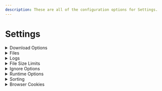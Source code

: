 ```yaml
---
description: These are all of the configuration options for Settings.
---
```


# Settings

<details>

<summary>Download Options</summary>

* block\_download\_sub\_folders

when this is set to true (or selected) downloads that would be in a folder structure like:

`Downloads/ABC/DEF/GHI/image.jpg`

will be changed to:

`Downloads/ABC/image.jpg`

***

* disable\_download\_attempts

By default the program will retry a download 10 times. You can customize this, or set this to true (or selected) to disable it and retry links until they complete.

However, to make sure the program will not run endlessly, there are certain situations where a file will never be retried, like if the program receives a 404 HTTP status, meaning the link is dead.

***

* disable\_file\_timestamps

By default the program will do it's absolute best to try and find when a file was uploaded. It'll then set the last modified/last accessed/created times on the file to match.

Setting this to true (or selecting it) will disable this function, and those times will be the time they were downloaded.

***

* include\_album\_id\_in\_folder\_name

Setting this to true (or selecting it) will include the album ID (random alphanumeric string) of the album in the download folder name.

***

* include\_thread\_id\_in\_folder\_name

Setting this to true (or selecting it) will include the thread ID (random alphanumeric string) of the album in the download folder name.

***

* remove\_domains\_from\_folder\_names

Setting this to true will remove the "(DOMAIN)" portion of folder names on new downloads.

***

* remove\_generated\_id\_from\_filenames

Setting this to true (or selecting it) will remove the alphanumeric ID added to the end of filenames on some websites (ex. Bunkrr).

Multipart archives filenames will be fixed so they have the proper pattern of their format.

Supported formats: `.rar` `.7z` `.tar` `.gz` `.bz2` `.zip`


***

* scrape\_single\_forum\_post

Setting this to true will result in only a single forum post being scraped on the given link.

***

* separate\_posts

Setting this to true (or selecting it) will separate content from forum posts into separate folders.

***

* skip\_download\_mark\_complete

Setting this to true (or selecting it) will skip downloading files and mark them as downloaded in the database.

***

* skip\_referer\_seen\_before

Setting this to true (or selecting it) will skip downloading files from any referer that have been scraped before. The file (s) will always be skipped regardless of whether the referer was successfully scraped or not

***

* maximum\_number\_of\_children

Limit the number of items to scrape using a tuple of up to 4 positions. Each position defines the maximum number of sub-items (`children_limit`) an specific type of `scrape_item` will have:

    1. Max number of children from a FORUM URL
    2. Max number of children from a FORUM POST
    3. Max number of children from a FILE HOST PROFILE
    4. Max number of children from a FILE HOST ALBUM

Using `0` on any position means no `children_limit` for that type of `scrape_item`. Any tailing value not supplied is assumed as `0`



Examples:

```
Limit FORUM scrape to 15 posts max, grab all links and media within those posts, but only scrape a maximun of 10 items from each link in a post:

    --maximum-number-of-children 15 0 10


Only grab the first link from each post in a forum, but that link will have no children_limit:

    --maximum-number-of-children 0 1


Only grab the first POST/ALBUM from a FILE_HOST_PROFILE

    --maximum-number-of-children 0 0 1


No FORUM limit, no FORUM_POST limit, no FILE_HOST_PROFILE limit, maximum of 20 items from any FILE_HOST_ALBUM:

    --maximum-number-of-children 0 0 0 20
```

</details>

<details>

<summary>Files</summary>

* input\_file

The path to the URLs.txt file you want to use for the config.

***

* download\_folder

The path to the location you want Cyberdrop-DL to download files to.

</details>

<details>

<summary>Logs</summary>

* log\_folder

The path to the location you want Cyberdrop-DL to store logs in.

***

* main\_log\_filename

What you want Cyberdrop-DL to call the main log file.

***

* last\_forum\_post\_filename

What you want Cyberdrop-DL to call the forum-post log file.

Cyberdrop-DL will store the link to the last forum posts it scraped from a given forum thread in this file.

***

* unsupported\_urls\_filename

What you want Cyberdrop-DL to call the unsupported log file.

Cyberdrop-DL will output links it can't download to this file.

***

* download\_error\_urls\_filename

What you want Cyberdrop-DL to call the download error log.

Cyberdrop-DL will output the links it fails to download, and the reason in CSV format.

***

* scrape\_error\_urls\_filename

What you want Cyberdrop-DL to call the scrape error log.

Cyberdrop-DL will output the links it fails to scrape, and the reason in CSV format.

***

* discord\_webhook\_url

The URL of the Discord webhook that you want to send download stats to. You can add the optional tag `attach_logs=` as a prefix to include a copy of the main log as an attachment.

Ex: `attach_logs=https://discord.com/api/webhooks/webhook_id/webhook_token`

***

* rotate\_logs

If enabled, Cyberdrop-DL will add the current date and time as a suffix to each log file, in the format `YYMMDD_HHMMSS`

This will prevent overriding old log files

Files that will be rotated:

| option                       | default_filename              |
|------------------------------|-------------------------------|
| download_error_urls_filename |  Download_Error_URLs.csv      |
| last_forum_post_filename     |  Last_Scraped_Forum_Posts.csv |
| main_log_filename            |  downloader.log               |
| scrape_error_urls_filename   |  Scrape_Error_URLs.csv        |
| unsupported_urls_filename    |  Unsupported_URLs.csv         |

</details>

<details>

<summary>File Size Limits</summary>

You can provide the maximum and minimum file size for each file "type".

This value is in bytes.

1 kb = 1024 bytes

1 mb = 1048576 bytes

1 gb = 1073741824 bytes

***

* maximum\_image\_filesize
* minimum\_image\_filesize
* maximum\_video\_filesize
* minimum\_video\_filesize
* maximum\_other\_filesize
* minimum\_other\_filesize

</details>

<details>

<summary>Ignore Options</summary>

Cyberdrop-DL comes equipped to ignore various files

***

* exclude\_videos

When this is set to true (or selected) the program will skip downloading video files.

***

* exclude\_images

When this is set to true (or selected) the program will skip downloading image files.

***

* exclude\_audio

When this is set to true (or selected) the program will skip downloading audio files.

***

* exclude\_other

When this is set to true (or selected) the program will skip downloading other files.

***

* ignore\_coomer\_ads

When this is set to true, the program will skip past ads posted by models in coomer profiles.

***

* skip\_hosts

You can supply hosts that you'd like the program to skip past, and not scrape/download from.

Options:

"bunkrr", "celebforum", "coomer", "cyberdrop", "cyberfile", "e-hentai", "erome", "fapello", "f95zone", "gofile", "hotpic", "ibb.co", "imageban", "imgbox", "imgur", "img.kiwi", "jpg.church", "jpg.homes", "jpg.fish", "jpg.fishing", "jpg.pet", "jpeg.pet", "jpg1.su", "jpg2.su", "jpg3.su", "kemono", "leakedmodels", "mediafire", "nudostar.com", "nudostar.tv", "omegascans", "pimpandhost", "pixeldrain", "postimg", "reddit", "redd.it", "redgifs", "rule34.xxx", "rule34.xyz", "saint", "scrolller", "simpcity", "socialmediagirls", "toonily", "xbunker", "xbunkr"

***

* only\_hosts

You can supply hosts that you'd like the program to exclusively scrape/download from.

Options:

"bunkrr", "celebforum", "coomer", "cyberdrop", "cyberfile", "e-hentai", "erome", "fapello", "f95zone", "gofile", "hotpic", "ibb.co", "imageban", "imgbox", "imgur", "img.kiwi", "jpg.church", "jpg.homes", "jpg.fish", "jpg.fishing", "jpg.pet", "jpeg.pet", "jpg1.su", "jpg2.su", "jpg3.su", "kemono", "leakedmodels", "mediafire", "nudostar.com", "nudostar.tv", "omegascans", "pimpandhost", "pixeldrain", "postimg", "reddit", "redd.it", "redgifs", "rule34.xxx", "rule34.xyz", "saint", "scrolller", "simpcity", "socialmediagirls", "toonily", "xbunker", "xbunkr"

</details>

<details>

<summary>Runtime Options</summary>

These are higher level options that effect the overarching functions of the program.

***

* ignore\_history

By default the program keeps track of your downloads to make sure you don't download the same things repeatedly (both for you and for the servers you're downloading from)!

Setting this to true will cause the program to ignore the history, and will allow you to re-download files.

***

* skip\_check\_for\_partial\_files

After a run is complete, the program will do a check to see if any partially downloaded files remain in the downloads folder and will notify you of them.

Setting this to true will skip this check.

***

* skip\_check\_for\_empty\_folders

After a run is complete, the program will do a check (and remove) any empty files and folders in the download and scan folder.

Setting this to true will disable this functionality.

***

* delete\_partial\_files

The program will leave partial files alone as they will be used to resume downloads on subsequent runs.

Setting this to true will remove any partial downloads from the download folder.

***

* send\_unsupported\_to\_jdownloader

By default the program will not send unsupported links to jdownloader.

Setting this to `true`, will send unsupported links over.

***

* jdownloader\_autostart

Defaults to `false`. Setting this to `true` will make jdownloader start downloads as soon as they are sent.

This option has no effect unless `send_unsupported_to_jdownloader` is `true`

***

* jdownloader\_download_dir:

The `download_dir` jdownloader will use. A `null` value (the default) will make jdownloader use the same `download_dir` as CDL. Use this option as path mapping when jdownloader is running on a diferent host / docker.

This option has no effect unless `send_unsupported_to_jdownloader` is `true`

***

* jdownloader\_whitelist

List of domain names. An unsupported URL will only be sent to jdownloader if its host is found in on the list. An empty whitelist (the default) will disable this funtionality, sending any unsupported URL to jdownloader

This option has no effect unless `send_unsupported_to_jdownloader` is `true`

***

* update\_last\_forum\_post

Updates the urls.txt file with the last scraped forum post link for each forum URL.

</details>

<details>

<summary>Sorting</summary>

Cyberdrop-DL has a file sorted built in, but you have to enable it to use it.

You can use the shared path flags below in any part of the sorting schemas. You can also use essentially none of them and have a hard coded path. However, filename and ext must always be used.

Shared Path Flags:

* sort\_dir - sort\_folder path
* base\_dir - the highest level folder name inside the folder being scanned 'scan\_folder' (model name / thread name)
* parent\_dir - the folder name of where the file is (album name)
* filename - the files name (stem)
* ext - the files extension

It is possible to treat a list of URLs as a group, allowing them to be downloaded to a single folder.

To define a group, put a title above the URLs you want to be in the group by doing the following: `--- {group name}` or `=== {group name}`.

To define the end of a group, insert an group with no name. (`---` or `===`)

Here is an example URL file with two groups:

```
https://example.com/file1.jpg
=== Test
https://example.com/file2.jpg
https://example.com/file3.jpg
===
https://example.com/file4.jpg
--- Test 2
https://example.com/file5.jpg
https://example.com/file6.jpg
===
https://example.com/file7.jpg
```

Those downloads would be sorted as follows:

<img src="../../.gitbook/assets/Screen Shot 2024-09-23 at 11.09.50.png" alt="" data-size="original">

***

* scan\_folder

Sets the starting point for the file scan

Each direct child of the scan\_folder is recursively scanned ,and files are moved based on your settings

If this is not set then the downloads\_dir is used instead

***

* sort\_downloads

Setting this to true will allow Cyberdrop-DL to sort downloads after a run is complete.

***

* sort\_cdl\_only

Setting this to true will sort only files that were downloaded by Cyberdrop-DL. sort\_downloads must be true for this to work.

***

* sort\_folder

This is the path to the folder you'd like sorted downloads to be stored in.

***

* sort\_incrementer\_format

When naming collisions happen, Cyberdrop-DL will rename files (image.jpg -> image (1).jpg by default). You can change the way this is formatted. The format simply needs to include a {i}.

***

* sorted\_audio

This is the format for the directory structure and naming scheme for audio files.

Unique Path Flags:

* length - runtime
* bitrate - files bit rate
* sample\_rate - files sample rate

***

* sorted\_image

This is the format for the directory structure and naming scheme for image files.

Unique Path Flags:

* resolution - ex. 1080x1920

***

* sorted\_video

This is the format for the directory structure and naming scheme for video files.

Unique Path Flags:

* resolution - ex. 1080x1920
* fps - ex. 24
* codec - ex. h264

***

* sorted\_other

This is the format for the directory structure and naming scheme for other files.

</details>

<details>

<summary>Browser Cookies</summary>
Cyberdrop-DL can extract cookies from your browser
Only cookies from supported websites are extracted
***

* auto_import

toggles automatic import of cookies at the start of each run

***

* **browsers**

The browser(s) to extract cookies from

  <div style="border: 1px solid #ccc; padding: 10px; border-radius: 5px; background-color: #f9f9f9;"> <strong>Hint:</strong> If the value  entered is null then no browser will be extracted from </div>

  <div style="border: 1px solid #ccc; padding: 10px; border-radius: 5px; background-color: #f9f9f9;"> <strong>Hint:</strong> This also effects manually extraction </div>


**Supported Browsers**:
  Value can be a single word string or a list of single word strings

  * **Chrome**
    * Supports: Linux, MacOS, Windows
  * **Firefox**
    * Supports: Linux, MacOS, Windows
  * **LibreWolf**
    * Supports: Linux, MacOS, Windows
  * **Opera**
    * Supports: Linux, MacOS, Windows
  * **Opera_GX**
    * Supports: MacOS, Windows
  * **Edge**
    * Supports: Linux, MacOS, Windows
  * **Chromium**
    * Supports: Linux, MacOS, Windows
  * **Brave**
    * Supports: Linux, MacOS, Windows
  * **Vivaldi**
    * Supports: Linux, MacOS, Windows
  * **Safari**
    * Supports: MacOS


Note: if cookies exists on multiple selected browsers then the last browser later in the list will have priority
***

* sites

Selection of which sites to extract cookies from
only sites supported by script will be extracted from given list


  <div style="border: 1px solid #ccc; padding: 10px; border-radius: 5px; background-color: #f9f9f9;"> <strong>Hint:</strong> If the value  entered is null then all sites will be extracted from </div>

  <div style="border: 1px solid #ccc; padding: 10px; border-radius: 5px; background-color: #f9f9f9;"> <strong>Hint:</strong> This also effects manually extraction </div>


  **Supported Sites:**
  Value can be a single word string or a list of single word strings
  Note: list provided may not always be up to date with changes

  * bunkr
  * bunkrr
  * celebforum
  * coomer
  * cyberdrop
  * cyberfile
  * e-hentai
  * erome
  * f95zone
  * fapello
  * gofile
  * host.church
  * hotpic
  * ibb.co
  * imageban
  * imagepond.net
  * img.kiwi
  * imgbox
  * imgur
  * jpeg.pet
  * jpg.church
  * jpg.fish
  * jpg.fishing
  * jpg.homes
  * jpg.pet
  * jpg1.su
  * jpg2.su
  * jpg3.su
  * jpg4.su
  * jpg5.su
  * kemono
  * leakedmodels
  * mediafire
  * nudostar.com
  * nudostar.tv
  * omegascans
  * pimpandhost
  * pixeldrain
  * postimg
  * realbooru
  * real-debrid
  * redd.it
  * reddit
  * redgifs
  * rule34.xxx
  * rule34.xyz
  * rule34vault
  * saint
  * scrolller
  * socialmediagirls

</details>
